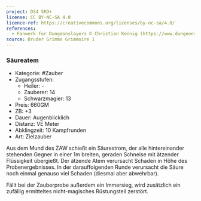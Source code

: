 ```yaml
---
project: DS4 SRD+
license: CC BY-NC-SA 4.0
licence-ref: https://creativecommons.org/licenses/by-nc-sa/4.0/
references: 
  - Fanwerk for Dungeonslayers © Christian Kennig (https://www.dungeonslayers.net/)
source: Bruder Grimms Grimmoire 1
---
```


### Säureatem

- Kategorie: #Zauber
- Zugangsstufen:
  - Heiler: -
  - Zauberer: 14
  - Schwarzmagier: 13
- Preis: 660GM
- ZB: +3
- Dauer: Augenblicklich
- Distanz: VE Meter
- Abklingzeit: 10 Kampfrunden
- Art: Zielzauber

Aus dem Mund des ZAW schießt ein Säurestrom, der alle hintereinander stehenden Gegner in einer 1m breiten, geraden Schneise mit ätzender Flüssigkeit übergießt. Der ätzende Atem verursacht Schaden in Höhe des Probenergebnisses. In der darauffolgenden Runde verursacht die Säure noch einmal genauso viel Schaden (diesmal aber abwehrbar).

Fällt bei der Zauberprobe außerdem ein Immersieg, wird zusätzlich ein zufällig ermitteltes nicht-magisches Rüstungsteil zerstört.

